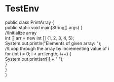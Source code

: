 # TestEnv
public class PrintArray {  
    public static void main(String[] args) {  
        //Initialize array  
        int [] arr = new int [] {1, 2, 3, 4, 5};  
        System.out.println("Elements of given array: ");  
        //Loop through the array by incrementing value of i  
        for (int i = 0; i < arr.length; i++) {  
            System.out.print(arr[i] + " ");  
        }  
    }  
}  
